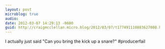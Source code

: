 ```yaml
---
layout: post
microblog: true
audio: 
date: 2012-03-07 14:29:13 -0600
guid: http://craigmcclellan.micro.blog/2012/03/07/t177491110883627008.html
---
```

I actually just said "Can you bring the kick up a snare?" #producerfail
